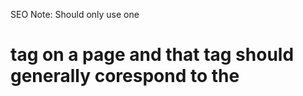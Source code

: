 SEO Note: Should only use one <H1> tag on a page and that tag should generally corespond to the <title> tag
